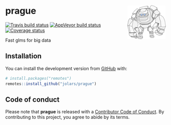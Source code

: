 
<!-- README.md is generated from README.Rmd. Please edit that file -->

# prague <img src='man/figures/logo.png' align="right" height="106" />

<!-- badges: start -->

[![Travis build
status](https://travis-ci.org/jolars/prague.svg?branch=master)](https://travis-ci.org/jolars/prague)
[![AppVeyor build
status](https://ci.appveyor.com/api/projects/status/github/jolars/prague?branch=master&svg=true)](https://ci.appveyor.com/project/jolars/prague)
[![Coverage
status](https://codecov.io/gh/jolars/prague/branch/master/graph/badge.svg)](https://codecov.io/github/jolars/prague?branch=master)
<!-- badges: end -->

Fast glms for big data

## Installation

You can install the development version from
[GitHub](https://github.com/) with:

``` r
# install.packages("remotes")
remotes::install_github("jolars/prague")
```

## Code of conduct

Please note that **prague** is released with a [Contributor Code of
Conduct](CODE_OF_CONDUCT.md). By contributing to this project, you agree
to abide by its terms.
